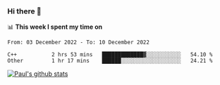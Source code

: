 ### Hi there 👋

📊 **This week I spent my time on**
<!--START_SECTION:waka-->

```text
From: 03 December 2022 - To: 10 December 2022

C++           2 hrs 53 mins   █████████████▓░░░░░░░░░░░   54.10 %
Other         1 hr 17 mins    ██████░░░░░░░░░░░░░░░░░░░   24.21 %
```

<!--END_SECTION:waka-->


[![Paul's github stats](https://github-readme-stats.vercel.app/api?username=mickeyouyou&theme=dracula&show_icons=true)](https://github.com/anuraghazra/github-readme-stats)
